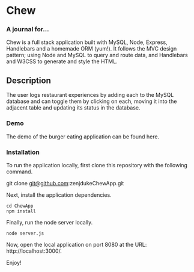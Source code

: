 # Chew

### A journal for...

Chew is a full stack application built with MySQL, Node, Express, Handlebars and a homemade ORM (yum!). It follows the MVC design pattern; using Node and MySQL to query and route data, and Handlebars and W3CSS to generate and style the HTML.

## Description

The user logs restaurant experiences by adding each to the MySQL database and can toggle them by clicking on each, moving it into the adjacent table and updating its status in the database.

### Demo

The demo of the burger eating application can be found here.

### Installation

To run the application locally, first clone this repository with the following command.

git clone git@github.com:zenjdukeChewApp.git

Next, install the application dependencies.
```
cd ChewApp
npm install
```
Finally, run the node server locally.
```
node server.js
```
Now, open the local application on port 8080 at the URL: http://localhost:3000/.

Enjoy!
